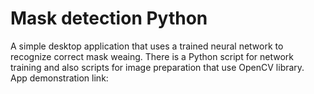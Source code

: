 # Mask detection Python

A simple desktop application that uses a trained neural network to recognize correct mask weaing. There is a Python script for network training and also scripts for image preparation that use OpenCV library. <br>
App demonstration link: 
